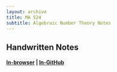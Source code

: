 ```yaml
---
layout: archive
title: MA 524
subtitle: Algebraic Number Theory Notes
---
```


## Handwritten Notes
#### [In-browser](/math/ma-524/hand-notes.pdf) | [In-GitHub](https://github.com/aryamanmaithani/math/blob/master/ma-524/hand-notes.pdf)